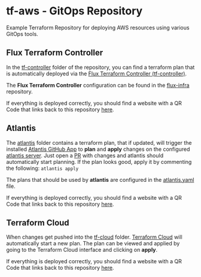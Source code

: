 # tf-aws - GitOps Repository

Example Terraform Repository for deploying AWS resources using various GitOps tools.

## Flux Terraform Controller

In the [tf-controller](tf-controller) folder of the repository, you can find a terraform plan that is automatically deployed via the [Flux Terraform Controller (tf-controller)](https://github.com/weaveworks/tf-controller).

The **Flux Terraform Controller** configuration can be found in the [flux-infra](https://github.com/al-lac/flux-infra) repository.

If everything is deployed correctly, you should find a website with a QR Code that links back to this repository [here](https://bucket.iamroot.at).

## Atlantis

The [atlantis](atlantis) folder contains a terraform plan, that if updated, will trigger the installed [Atlantis GitHub App](https://www.runatlantis.io/docs/access-credentials.html#github-app) to **plan** and **apply** changes on the configured [atlantis server](https://atlantis.iamroot.at).
Just open a [PR](https://github.com/al-lac/tf-aws/pull/2) with changes and atlantis should automatically start planning. If the plan looks good, apply it by commenting the following: ```atlantis apply```

The plans that should be used by **atlantis** are configured in the [atlantis.yaml](atlantis.yaml) file.

If everything is deployed correctly, you should find a website with a QR Code that links back to this repository [here](https://bucket-a.iamroot.at).

## Terraform Cloud

When changes get pushed into the [tf-cloud](tf-cloud) folder. [Terraform Cloud](https://app.terraform.io/app) will automatically start a new plan. The plan can be viewed and applied by going to the Terraform Cloud interface and clicking on **apply**.

If everything is deployed correctly, you should find a website with a QR Code that links back to this repository [here](https://bucket-tf.iamroot.at).
